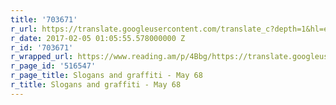 ```yaml
---
title: '703671'
r_url: https://translate.googleusercontent.com/translate_c?depth=1&hl=en&ie=UTF8&prev=_t&rurl=translate.google.com&sl=fr&sp=nmt4&tl=en&u=http://users.skynet.be/ddz/mai68/slogans-autres.html&usg=ALkJrhhn32bZtqMBEJS9rHmQlz_l2yQ2aw
r_date: 2017-02-05 01:05:55.578000000 Z
r_id: '703671'
r_wrapped_url: https://www.reading.am/p/4Bbg/https://translate.googleusercontent.com/translate_c?depth=1&hl=en&ie=UTF8&prev=_t&rurl=translate.google.com&sl=fr&sp=nmt4&tl=en&u=http://users.skynet.be/ddz/mai68/slogans-autres.html&usg=ALkJrhhn32bZtqMBEJS9rHmQlz_l2yQ2aw
r_page_id: '516547'
r_page_title: Slogans and graffiti - May 68
r_title: Slogans and graffiti - May 68
---
```


